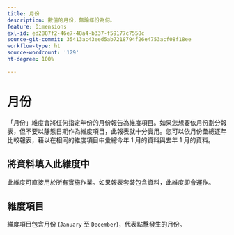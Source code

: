 ```yaml
---
title: 月份
description: 數值的月份，無論年份為何。
feature: Dimensions
exl-id: ed2887f2-46e7-48a4-b337-f59177c7558c
source-git-commit: 35413ac43eed5ab7218794f26e4753acf08f18ee
workflow-type: ht
source-wordcount: '129'
ht-degree: 100%

---
```


# 月份

「月份」維度會將任何指定年份的月份報告為維度項目。如果您想要依月份劃分報表，但不要以靜態日期作為維度項目，此報表就十分實用。您可以依月份彙總逐年比較報表，藉以在相同的維度項目中彙總今年 1 月的資料與去年 1 月的資料。

## 將資料填入此維度中

此維度可直接用於所有實施作業。如果報表套裝包含資料，此維度即會運作。

## 維度項目

維度項目包含月份 (`January` 至 `December`)，代表點擊發生的月份。
